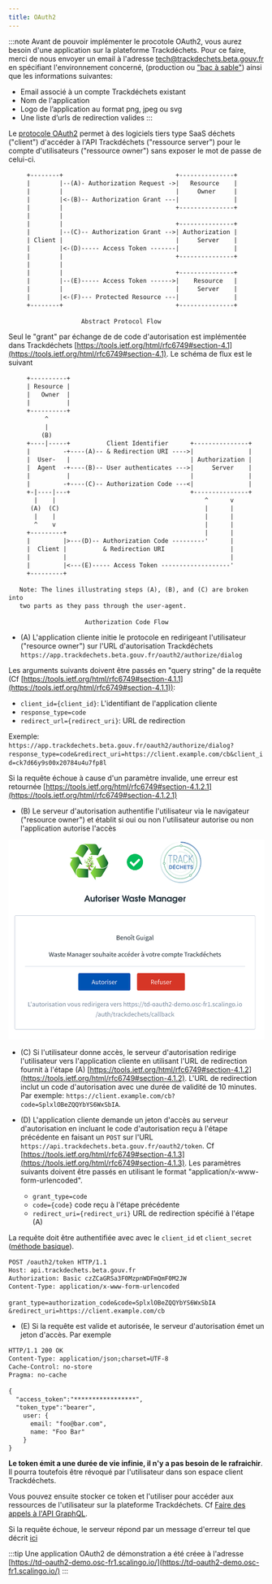 ```yaml
---
title: OAuth2
---
```


:::note
Avant de pouvoir implémenter le procotole OAuth2, vous aurez besoin d'une application sur la plateforme Trackdéchets. Pour ce faire, merci de nous envoyer un email à l'adresse tech@trackdechets.beta.gouv.fr en spécifiant l'environnement concerné, (production ou ["bac à sable"](environments.md)) ainsi que les informations suivantes:

- Email associé à un compte Trackdéchets existant
- Nom de l'application
- Logo de l’application au format png, jpeg ou svg
- Une liste d’urls de redirection valides
:::

Le [protocole OAuth2](https://tools.ietf.org/html/rfc6749) permet à des logiciels tiers type SaaS déchets ("client") d'accéder à l'API Trackdéchets ("ressource server") pour le compte d'utilisateurs ("ressource owner") sans exposer le mot de passe de celui-ci.

```
     +--------+                               +---------------+
     |        |--(A)- Authorization Request ->|   Resource    |
     |        |                               |     Owner     |
     |        |<-(B)-- Authorization Grant ---|               |
     |        |                               +---------------+
     |        |
     |        |                               +---------------+
     |        |--(C)-- Authorization Grant -->| Authorization |
     | Client |                               |     Server    |
     |        |<-(D)----- Access Token -------|               |
     |        |                               +---------------+
     |        |
     |        |                               +---------------+
     |        |--(E)----- Access Token ------>|    Resource   |
     |        |                               |     Server    |
     |        |<-(F)--- Protected Resource ---|               |
     +--------+                               +---------------+

                    Abstract Protocol Flow
```

Seul le "grant" par échange de de code d'autorisation est implémentée dans Trackdéchets [https://tools.ietf.org/html/rfc6749#section-4.1](https://tools.ietf.org/html/rfc6749#section-4.1). Le schéma de flux est le suivant

```
     +----------+
     | Resource |
     |   Owner  |
     |          |
     +----------+
          ^
          |
         (B)
     +----|-----+          Client Identifier      +---------------+
     |         -+----(A)-- & Redirection URI ---->|               |
     |  User-   |                                 | Authorization |
     |  Agent  -+----(B)-- User authenticates --->|     Server    |
     |          |                                 |               |
     |         -+----(C)-- Authorization Code ---<|               |
     +-|----|---+                                 +---------------+
       |    |                                         ^      v
      (A)  (C)                                        |      |
       |    |                                         |      |
       ^    v                                         |      |
     +---------+                                      |      |
     |         |>---(D)-- Authorization Code ---------'      |
     |  Client |          & Redirection URI                  |
     |         |                                             |
     |         |<---(E)----- Access Token -------------------'
     +---------+

   Note: The lines illustrating steps (A), (B), and (C) are broken into
   two parts as they pass through the user-agent.

                     Authorization Code Flow
```

- (A) L'application cliente initie le protocole en redirigeant l'utilisateur ("resource owner") sur l'URL d'autorisation Trackdéchets `https://app.trackdechets.beta.gouv.fr/oauth2/authorize/dialog`

Les arguments suivants doivent être passés en "query string" de la requête (Cf [https://tools.ietf.org/html/rfc6749#section-4.1.1](https://tools.ietf.org/html/rfc6749#section-4.1.1)):

- `client_id={client_id}`: L'identifiant de l'application cliente
- `response_type=code`
- `redirect_url={redirect_uri}`: URL de redirection

Exemple: `https://app.trackdechets.beta.gouv.fr/oauth2/authorize/dialog?response_type=code&redirect_uri=https://client.example.com/cb&client_id=ck7d66y9s00x20784u4u7fp8l`

Si la requête échoue à cause d'un paramètre invalide, une erreur est retournée [https://tools.ietf.org/html/rfc6749#section-4.1.2.1](https://tools.ietf.org/html/rfc6749#section-4.1.2.1)

- (B) Le serveur d'autorisation authentifie l'utilisateur via le navigateur ("resource owner") et établit si oui ou non l'utilisateur autorise ou non l'application autorise l'accès

![oauth2-dialog.png](../../static/img/oauth2-dialog.png)

- (C) Si l'utilisateur donne accès, le serveur d'autorisation redirige l'utilisateur vers l'application cliente en utilisant l'URL de redirection fournit à l'étape (A) [https://tools.ietf.org/html/rfc6749#section-4.1.2](https://tools.ietf.org/html/rfc6749#section-4.1.2). L'URL de redirection inclut un code d'autorisation avec une durée de validité de 10 minutes. Par exemple: `https://client.example.com/cb?code=SplxlOBeZQQYbYS6WxSbIA`.

* (D) L'application cliente demande un jeton d'accès au serveur d'autorisation en incluant le code d'autorisation reçu à l'étape précédente en faisant un `POST` sur l'URL `https://api.trackdechets.beta.gouv.fr/oauth2/token`. Cf [https://tools.ietf.org/html/rfc6749#section-4.1.3](https://tools.ietf.org/html/rfc6749#section-4.1.3). Les paramètres suivants doivent être passés en utilisant le format "application/x-www-form-urlencoded".

  - `grant_type=code`
  - `code={code}` code reçu à l'étape précédente
  - `redirect_uri={redirect_uri}` URL de redirection spécifié à l'étape (A)

La requête doit être authentifiée avec avec le `client_id` et `client_secret` ([méthode basique](https://fr.wikipedia.org/wiki/Authentification_HTTP#M%C3%A9thode_%C2%AB_Basic_%C2%BB)).

```
POST /oauth2/token HTTP/1.1
Host: api.trackdechets.beta.gouv.fr
Authorization: Basic czZCaGRSa3F0MzpnWDFmQmF0M2JW
Content-Type: application/x-www-form-urlencoded

grant_type=authorization_code&code=SplxlOBeZQQYbYS6WxSbIA
&redirect_uri=https://client.example.com/cb
```

- (E) Si la requête est valide et autorisée, le serveur d'autorisation émet un jeton d'accès. Par exemple

```
HTTP/1.1 200 OK
Content-Type: application/json;charset=UTF-8
Cache-Control: no-store
Pragma: no-cache

{
  "access_token":"*****************",
  "token_type":"bearer",
    user: {
      email: "foo@bar.com",
      name: "Foo Bar"
    }
}
```

**Le token émit a une durée de vie infinie, il n'y a pas besoin de le rafraichir**. Il pourra toutefois être révoqué par l'utilisateur dans son espace client Trackdéchets.

Vous pouvez ensuite stocker ce token et l'utiliser pour accéder aux ressources de l'utilisateur sur la plateforme Trackdéchets. Cf [Faire des appels à l'API GraphQL](graphql.md).

Si la requête échoue, le serveur répond par un message d'erreur tel que décrit [ici](https://tools.ietf.org/html/rfc6749#section-5.2)

:::tip
Une application OAuth2 de démonstration a été créee à l'adresse [https://td-oauth2-demo.osc-fr1.scalingo.io/](https://td-oauth2-demo.osc-fr1.scalingo.io/)
:::
